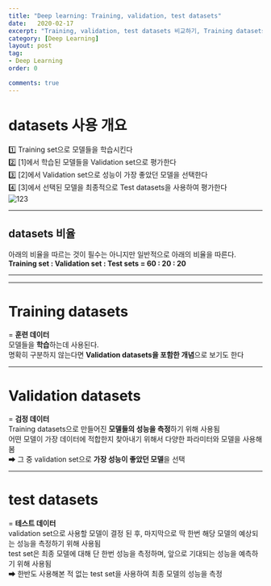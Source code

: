 ```yaml
---
title: "Deep learning: Training, validation, test datasets"
date:   2020-02-17
excerpt: "Training, validation, test datasets 비교하기, Training datasets, Validation datasets, Test datasets 비율, "
category: [Deep Learning]
layout: post
tag:
- Deep Learning
order: 0

comments: true
---
```




# datasets 사용 개요

1️⃣ Training set으로 모델들을 학습시킨다            
2️⃣ [1]에서 학습된 모델들을  Validation set으로 평가한다        
3️⃣ [2]에서 Validation set으로 성능이 가장 좋았던 모델을 선택한다          
4️⃣ [3]에서 선택된 모델을 최종적으로 Test datasets을 사용하여 평가한다   
![123](https://user-images.githubusercontent.com/76824611/132199519-36f98a1d-04a2-442e-87a6-69b0a9f602cb.gif)

----

## datasets 비율
아래의 비율을 따르는 것이 필수는 아니지만 일반적으로 아래의 비율을 따른다.   
**Training set : Validation set : Test sets = 60 : 20 : 20**    


----
----

# Training datasets
= **훈련 데이터**   
모델들을 **학습**하는데 사용된다.   
명확히 구분하지 않는다면 **Validation datasets을 포함한 개념**으로 보기도 한다    

---

# Validation datasets
= **검정 데이터**     
Training datasets으로 만들어진 **모델들의 성능을 측정**하기 위해 사용됨     
어떤 모델이 가장 데이터에 적합한지 찾아내기 위해서 다양한 파라미터와 모델을 사용해봄       
➡ 그 중 validation set으로 **가장 성능이 좋았던 모델**을 선택   

---

# test datasets
= **테스트 데이터**   
validation set으로 사용할 모델이 결정 된 후, 마지막으로 딱 한번 해당 모델의 예상되는 성능을 측정하기 위해 사용됨   
test set은 최종 모델에 대해 단 한번 성능을 측정하며, 앞으로 기대되는 성능을 예측하기 위해 사용됨       
➡ 한반도 사용해본 적 없는 test set을 사용하여 최종 모델의 성능을 측정    






  

